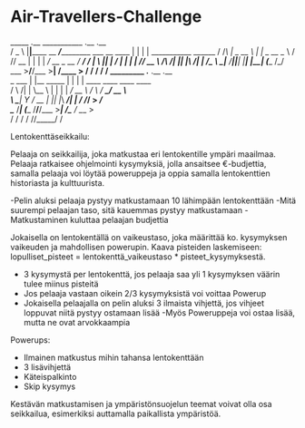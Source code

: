 # Air-Travellers-Challenge
 
   _____  .__         ___________                         .__  .__                       
  /  _  \ |__|______  \__    ___/___________ ___  __ ____ |  | |  |   ___________  ______
 /  /_\  \|  \_  __ \   |    |  \_  __ \__  \\  \/ // __ \|  | |  | _/ __ \_  __ \/  ___/
/    |    \  ||  | \/   |    |   |  | \// __ \\   /\  ___/|  |_|  |_\  ___/|  | \/\___ \ 
\____|__  /__||__|      |____|   |__|  (____  /\_/  \___  >____/____/\___  >__|  /____  >
        \/                                  \/          \/               \/           \/ 
             _________ .__           .__  .__                                            
             \_   ___ \|  |__ _____  |  | |  |   ____   ____    ____   ____              
             /    \  \/|  |  \\__  \ |  | |  | _/ __ \ /    \  / ___\_/ __ \             
             \     \___|   Y  \/ __ \|  |_|  |_\  ___/|   |  \/ /_/  >  ___/             
              \______  /___|  (____  /____/____/\___  >___|  /\___  / \___  >            
                     \/     \/     \/               \/     \//_____/      \/            


Lentokenttäseikkailu:

Pelaaja on seikkailija, joka matkustaa eri lentokentille ympäri maailmaa. Pelaaja ratkaisee ohjelmointi kysymyksiä, jolla ansaitsee €-budjettia, samalla pelaaja voi löytää poweruppeja ja oppia samalla lentokenttien historiasta ja kulttuurista. 

-Pelin aluksi pelaaja pystyy matkustamaan 10 lähimpään lentokenttään
-Mitä suurempi pelaajan taso, sitä kauemmas pystyy matkustamaan
-Matkustaminen kuluttaa pelaajan budjettia

Jokaisella on lentokentällä on vaikeustaso, joka määrittää ko. kysymyksen vaikeuden ja mahdollisen powerupin. 
Kaava pisteiden laskemiseen: lopulliset_pisteet = lentokenttä_vaikeustaso * pisteet_kysymyksestä.
- 3 kysymystä per lentokenttä, jos pelaaja saa yli 1 kysymyksen väärin tulee miinus pisteitä
- Jos pelaaja vastaan oikein 2/3 kysymyksistä voi voittaa Powerup
- Jokaisella pelaajalla on pelin aluksi 3 ilmaista vihjettä, jos vihjeet loppuvat niitä pystyy ostamaan lisää
-Myös Poweruppeja voi ostaa lisää, mutta ne ovat arvokkaampia

Powerups:
- Ilmainen matkustus mihin tahansa lentokenttään
- 3 lisävihjettä
- Käteispalkinto
- Skip kysymys


Kestävän matkustamisen ja ympäristönsuojelun teemat voivat olla osa seikkailua, esimerkiksi auttamalla paikallista ympäristöä.
